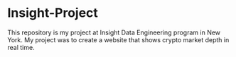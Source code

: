 # Insight-Project
This repository is my project at Insight Data Engineering program in New York. My project was to create a website that shows crypto market depth in real time.
